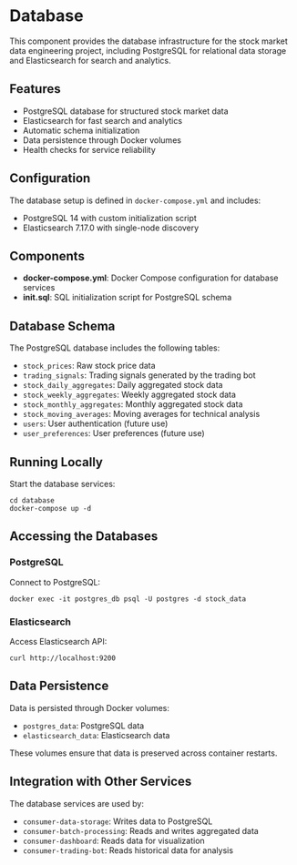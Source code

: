 # Database

This component provides the database infrastructure for the stock market data engineering project, including PostgreSQL for relational data storage and Elasticsearch for search and analytics.

## Features

- PostgreSQL database for structured stock market data
- Elasticsearch for fast search and analytics
- Automatic schema initialization
- Data persistence through Docker volumes
- Health checks for service reliability

## Configuration

The database setup is defined in `docker-compose.yml` and includes:
- PostgreSQL 14 with custom initialization script
- Elasticsearch 7.17.0 with single-node discovery

## Components

- **docker-compose.yml**: Docker Compose configuration for database services
- **init.sql**: SQL initialization script for PostgreSQL schema

## Database Schema

The PostgreSQL database includes the following tables:
- `stock_prices`: Raw stock price data
- `trading_signals`: Trading signals generated by the trading bot
- `stock_daily_aggregates`: Daily aggregated stock data
- `stock_weekly_aggregates`: Weekly aggregated stock data
- `stock_monthly_aggregates`: Monthly aggregated stock data
- `stock_moving_averages`: Moving averages for technical analysis
- `users`: User authentication (future use)
- `user_preferences`: User preferences (future use)

## Running Locally

Start the database services:
```
cd database
docker-compose up -d
```

## Accessing the Databases

### PostgreSQL

Connect to PostgreSQL:
```
docker exec -it postgres_db psql -U postgres -d stock_data
```

### Elasticsearch

Access Elasticsearch API:
```
curl http://localhost:9200
```

## Data Persistence

Data is persisted through Docker volumes:
- `postgres_data`: PostgreSQL data
- `elasticsearch_data`: Elasticsearch data

These volumes ensure that data is preserved across container restarts.

## Integration with Other Services

The database services are used by:
- `consumer-data-storage`: Writes data to PostgreSQL
- `consumer-batch-processing`: Reads and writes aggregated data
- `consumer-dashboard`: Reads data for visualization
- `consumer-trading-bot`: Reads historical data for analysis
